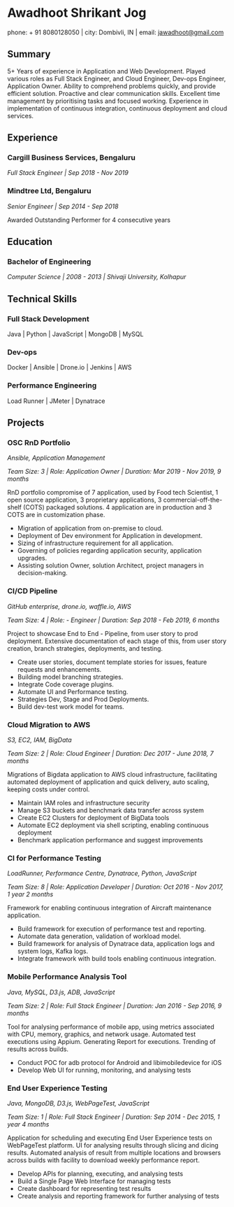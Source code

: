 # Awadhoot Shrikant Jog

phone: + 91 8080128050 | city: Dombivli, IN | email: jawadhoot@gmail.com
 
## Summary

5+ Years of experience in Application and Web Development.
Played various roles as Full Stack Engineer, and Cloud Engineer, Dev-ops Engineer, Application Owner.
Ability to comprehend problems quickly, and provide efficient solution.
Proactive and clear communication skills.
Excellent time management by prioritising tasks and focused working.
Experience in implementation of continuous integration, continuous deployment and cloud services.

## Experience

### Cargill Business Services, Bengaluru

*Full Stack Engineer | Sep 2018 - Nov 2019*

### Mindtree Ltd, Bengaluru

*Senior Engineer | Sep 2014 - Sep 2018*

Awarded Outstanding Performer for 4 consecutive years

## Education

### Bachelor of Engineering

*Computer Science | 2008 - 2013 | Shivaji University, Kolhapur*
 
## Technical Skills

### Full Stack Development

Java | Python | JavaScript | MongoDB | MySQL

### Dev-ops

Docker | Ansible | Drone.io | Jenkins | AWS

### Performance Engineering

Load Runner | JMeter | Dynatrace
 
## Projects

### OSC RnD Portfolio

*Ansible, Application Management*

*Team Size: 3 | Role: Application Owner | Duration: Mar 2019 - Nov 2019, 9 months*

RnD portfolio compromise of 7 application, used by Food tech Scientist, 1 open source application, 3 proprietary applications, 3 commercial-off-the-shelf (COTS) packaged solutions. 4 application are in production and 3 COTS are in customization phase. 

- Migration of application from on-premise to cloud.
- Deployment of Dev environment for Application in development.
- Sizing of infrastructure requirement for all application.
- Governing of policies regarding application security, application upgrades.
- Assisting solution Owner, solution Architect, project managers in decision-making.

### CI/CD Pipeline

*GitHub enterprise, drone.io, waffle.io, AWS*

*Team Size: 4 | Role: - Engineer | Duration: Sep 2018 - Feb 2019, 6 months*

Project to showcase End to End - Pipeline, from user story to prod deployment. Extensive documentation of each stage of this, from user story creation, branch strategies, deployments, and testing.

- Create user stories, document template stories for issues, feature requests and enhancements.
- Building model branching strategies.
- Integrate Code coverage plugins.
- Automate UI and Performance testing.
- Strategies Dev, Stage and Prod Deployments.
- Build dev-test work model for teams.

### Cloud Migration to AWS

*S3, EC2, IAM, BigData*

*Team Size: 2 | Role: Cloud Engineer | Duration: Dec 2017 - June 2018, 7 months*

Migrations of Bigdata application to AWS cloud infrastructure, facilitating automated deployment of application and quick delivery, auto scaling, keeping costs under control.

- Maintain IAM roles and infrastructure security 
- Manage S3 buckets and benchmark data transfer across system 
- Create EC2 Clusters for deployment of BigData tools 
- Automate EC2 deployment via shell scripting, enabling continuous deployment 
- Benchmark application performance and suggest improvements

### CI for Performance Testing

*LoadRunner, Performance Centre, Dynatrace, Python, JavaScript*

*Team Size: 8 | Role: Application Developer | Duration: Oct 2016 - Nov 2017, 1 year 2 months*

Framework for enabling continuous integration of Aircraft maintenance application.

- Build framework for execution of performance test and reporting. 
- Automate data generation, validation of workload model. 
- Build framework for analysis of Dynatrace data, application logs and system logs, Kafka logs. 
- Integrate framework with build tools enabling continuous integration. 

### Mobile Performance Analysis Tool

*Java, MySQL, D3.js, ADB, JavaScript*

*Team Size: 2 | Role: Full Stack Engineer | Duration: Jan 2016 - Sep 2016, 9 months*

Tool for analysing performance of mobile app, using metrics associated with CPU, memory, graphics, and network usage. Automated test executions using Appium. Generating Report for executions. Trending of results across builds.

- Conduct POC for adb protocol for Android and libimobiledevice for iOS 
- Develop Web UI for running, monitoring, and analysing tests 

### End User Experience Testing

*Java, MongoDB, D3.js, WebPageTest, JavaScript*

*Team Size: 1 | Role: Full Stack Engineer | Duration: Sep 2014 - Dec 2015, 1 year 4 months*

Application for scheduling and executing End User Experience tests on WebPageTest platform. UI for analysing results through slicing and dicing results. Automated analysis of result from multiple locations and browsers across builds with facility to download weekly performance report.

- Develop APIs for planning, executing, and analysing tests 
- Build a Single Page Web Interface for managing tests 
- Create dashboard for representing test results 
- Create analysis and reporting framework for further analysing of tests
